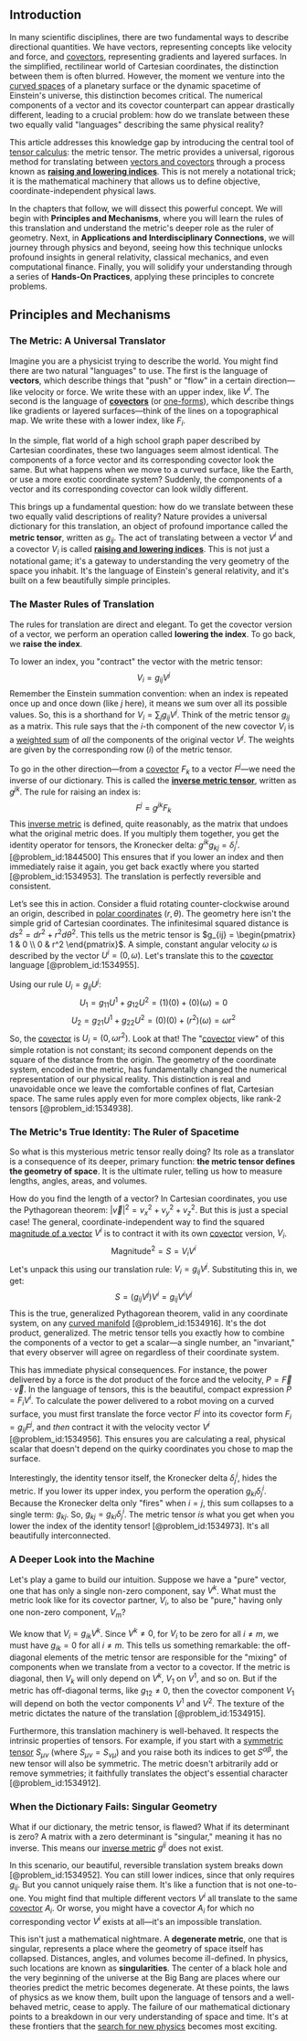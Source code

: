 ## Introduction
In many scientific disciplines, there are two fundamental ways to describe directional quantities. We have vectors, representing concepts like velocity and force, and [covectors](@article_id:157233), representing gradients and layered surfaces. In the simplified, rectilinear world of Cartesian coordinates, the distinction between them is often blurred. However, the moment we venture into the [curved spaces](@article_id:203841) of a planetary surface or the dynamic spacetime of Einstein's universe, this distinction becomes critical. The numerical components of a vector and its covector counterpart can appear drastically different, leading to a crucial problem: how do we translate between these two equally valid "languages" describing the same physical reality?

This article addresses this knowledge gap by introducing the central tool of [tensor calculus](@article_id:160929): the metric tensor. The metric provides a universal, rigorous method for translating between [vectors and covectors](@article_id:180634) through a process known as **[raising and lowering indices](@article_id:160798)**. This is not merely a notational trick; it is the mathematical machinery that allows us to define objective, coordinate-independent physical laws.

In the chapters that follow, we will dissect this powerful concept. We will begin with **Principles and Mechanisms**, where you will learn the rules of this translation and understand the metric's deeper role as the ruler of geometry. Next, in **Applications and Interdisciplinary Connections**, we will journey through physics and beyond, seeing how this technique unlocks profound insights in general relativity, classical mechanics, and even computational finance. Finally, you will solidify your understanding through a series of **Hands-On Practices**, applying these principles to concrete problems.

## Principles and Mechanisms

### The Metric: A Universal Translator

Imagine you are a physicist trying to describe the world. You might find there are two natural "languages" to use. The first is the language of **vectors**, which describe things that "push" or "flow" in a certain direction—like velocity or force. We write these with an upper index, like $V^i$. The second is the language of **[covectors](@article_id:157233)** (or [one-forms](@article_id:269898)), which describe things like gradients or layered surfaces—think of the lines on a topographical map. We write these with a lower index, like $F_i$.

In the simple, flat world of a high school graph paper described by Cartesian coordinates, these two languages seem almost identical. The components of a force vector and its corresponding covector look the same. But what happens when we move to a curved surface, like the Earth, or use a more exotic coordinate system? Suddenly, the components of a vector and its corresponding covector can look wildly different.

This brings up a fundamental question: how do we translate between these two equally valid descriptions of reality? Nature provides a universal dictionary for this translation, an object of profound importance called the **metric tensor**, written as $g_{ij}$. The act of translating between a vector $V^i$ and a covector $V_i$ is called **[raising and lowering indices](@article_id:160798)**. This is not just a notational game; it's a gateway to understanding the very geometry of the space you inhabit. It's the language of Einstein's general relativity, and it's built on a few beautifully simple principles.

### The Master Rules of Translation

The rules for translation are direct and elegant. To get the covector version of a vector, we perform an operation called **lowering the index**. To go back, we **raise the index**.

To lower an index, you "contract" the vector with the metric tensor:
$$
V_i = g_{ij} V^j
$$
Remember the Einstein summation convention: when an index is repeated once up and once down (like $j$ here), it means we sum over all its possible values. So, this is a shorthand for $V_i = \sum_j g_{ij} V^j$. Think of the metric tensor $g_{ij}$ as a matrix. This rule says that the $i$-th component of the new covector $V_i$ is a [weighted sum](@article_id:159475) of *all* the components of the original vector $V^j$. The weights are given by the corresponding row ($i$) of the metric tensor.

To go in the other direction—from a [covector](@article_id:149769) $F_k$ to a vector $F^j$—we need the inverse of our dictionary. This is called the **[inverse metric tensor](@article_id:275035)**, written as $g^{jk}$. The rule for raising an index is:
$$
F^j = g^{jk} F_k
$$
This [inverse metric](@article_id:273380) is defined, quite reasonably, as the matrix that undoes what the original metric does. If you multiply them together, you get the identity operator for tensors, the Kronecker delta: $g^{ik} g_{kj} = \delta^i_j$. [@problem_id:1844500] This ensures that if you lower an index and then immediately raise it again, you get back exactly where you started [@problem_id:1534953]. The translation is perfectly reversible and consistent.

Let’s see this in action. Consider a fluid rotating counter-clockwise around an origin, described in [polar coordinates](@article_id:158931) $(r, \theta)$. The geometry here isn't the simple grid of Cartesian coordinates. The infinitesimal squared distance is $ds^2 = dr^2 + r^2 d\theta^2$. This tells us the metric tensor is $g_{ij} = \begin{pmatrix} 1 & 0 \\ 0 & r^2 \end{pmatrix}$. A simple, constant angular velocity $\omega$ is described by the vector $U^i = (0, \omega)$. Let's translate this to the [covector](@article_id:149769) language [@problem_id:1534955].

Using our rule $U_i = g_{ij} U^j$:
$$
U_1 = g_{11}U^1 + g_{12}U^2 = (1)(0) + (0)(\omega) = 0
$$
$$
U_2 = g_{21}U^1 + g_{22}U^2 = (0)(0) + (r^2)(\omega) = \omega r^2
$$
So, the [covector](@article_id:149769) is $U_i = (0, \omega r^2)$. Look at that! The "[covector](@article_id:149769) view" of this simple rotation is not constant; its second component depends on the square of the distance from the origin. The geometry of the coordinate system, encoded in the metric, has fundamentally changed the numerical representation of our physical reality. This distinction is real and unavoidable once we leave the comfortable confines of flat, Cartesian space. The same rules apply even for more complex objects, like rank-2 tensors [@problem_id:1534938].

### The Metric's True Identity: The Ruler of Spacetime

So what is this mysterious metric tensor really doing? Its role as a translator is a consequence of its deeper, primary function: **the metric tensor defines the geometry of space**. It is the ultimate ruler, telling us how to measure lengths, angles, areas, and volumes.

How do you find the length of a vector? In Cartesian coordinates, you use the Pythagorean theorem: $|\vec{v}|^2 = v_x^2 + v_y^2 + v_z^2$. But this is just a special case! The general, coordinate-independent way to find the squared [magnitude of a vector](@article_id:187124) $V^i$ is to contract it with its own [covector](@article_id:149769) version, $V_i$.
$$
\text{Magnitude}^2 = S = V_i V^i
$$
Let's unpack this using our translation rule: $V_i = g_{ij}V^j$. Substituting this in, we get:
$$
S = (g_{ij}V^j)V^i = g_{ij}V^iV^j
$$
This is the true, generalized Pythagorean theorem, valid in any coordinate system, on any [curved manifold](@article_id:267464) [@problem_id:1534916]. It's the dot product, generalized. The metric tensor tells you exactly how to combine the components of a vector to get a scalar—a single number, an "invariant," that every observer will agree on regardless of their coordinate system.

This has immediate physical consequences. For instance, the power delivered by a force is the dot product of the force and the velocity, $P = \vec{F} \cdot \vec{v}$. In the language of tensors, this is the beautiful, compact expression $P = F_i V^i$. To calculate the power delivered to a robot moving on a curved surface, you must first translate the force vector $F^j$ into its covector form $F_i = g_{ij}F^j$, and *then* contract it with the velocity vector $V^i$ [@problem_id:1534956]. This ensures you are calculating a real, physical scalar that doesn't depend on the quirky coordinates you chose to map the surface.

Interestingly, the identity tensor itself, the Kronecker delta $\delta^i_j$, hides the metric. If you lower its upper index, you perform the operation $g_{ki} \delta^i_j$. Because the Kronecker delta only "fires" when $i=j$, this sum collapses to a single term: $g_{kj}$. So, $g_{kj} = g_{ki} \delta^i_j$. The metric tensor *is* what you get when you lower the index of the identity tensor! [@problem_id:1534973]. It's all beautifully interconnected.

### A Deeper Look into the Machine

Let's play a game to build our intuition. Suppose we have a "pure" vector, one that has only a single non-zero component, say $V^k$. What must the metric look like for its covector partner, $V_i$, to also be "pure," having only one non-zero component, $V_m$?

We know that $V_i = g_{ik}V^k$. Since $V^k \neq 0$, for $V_i$ to be zero for all $i \neq m$, we must have $g_{ik}=0$ for all $i \neq m$. This tells us something remarkable: the off-diagonal elements of the metric tensor are responsible for the "mixing" of components when we translate from a vector to a covector. If the metric is diagonal, then $V_k$ will only depend on $V^k$, $V_1$ on $V^1$, and so on. But if the metric has off-diagonal terms, like $g_{12} \neq 0$, then the covector component $V_1$ will depend on both the vector components $V^1$ and $V^2$. The texture of the metric dictates the nature of the translation [@problem_id:1534915].

Furthermore, this translation machinery is well-behaved. It respects the intrinsic properties of tensors. For example, if you start with a [symmetric tensor](@article_id:144073) $S_{\mu\nu}$ (where $S_{\mu\nu} = S_{\nu\mu}$) and you raise both its indices to get $S^{\alpha\beta}$, the new tensor will also be symmetric. The metric doesn't arbitrarily add or remove symmetries; it faithfully translates the object's essential character [@problem_id:1534912].

### When the Dictionary Fails: Singular Geometry

What if our dictionary, the metric tensor, is flawed? What if its determinant is zero? A matrix with a zero determinant is "singular," meaning it has no inverse. This means our [inverse metric](@article_id:273380) $g^{ij}$ does not exist.

In this scenario, our beautiful, reversible translation system breaks down [@problem_id:1534952]. You can still lower indices, since that only requires $g_{ij}$. But you cannot uniquely raise them. It's like a function that is not one-to-one. You might find that multiple different vectors $V^i$ all translate to the same [covector](@article_id:149769) $A_i$. Or worse, you might have a covector $A_i$ for which no corresponding vector $V^i$ exists at all—it's an impossible translation.

This isn't just a mathematical nightmare. A **degenerate metric**, one that is singular, represents a place where the geometry of space itself has collapsed. Distances, angles, and volumes become ill-defined. In physics, such locations are known as **singularities**. The center of a black hole and the very beginning of the universe at the Big Bang are places where our theories predict the metric becomes degenerate. At these points, the laws of physics as we know them, built upon the language of tensors and a well-behaved metric, cease to apply. The failure of our mathematical dictionary points to a breakdown in our very understanding of space and time. It's at these frontiers that the [search for new physics](@article_id:158642) becomes most exciting.
